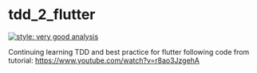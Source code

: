 # tdd_2_flutter

[![style: very good analysis](https://img.shields.io/badge/style-very_good_analysis-B22C89.svg)](https://pub.dev/packages/very_good_analysis)

Continuing learning TDD and best practice for flutter following code from tutorial: https://www.youtube.com/watch?v=r8ao3JzgehA
